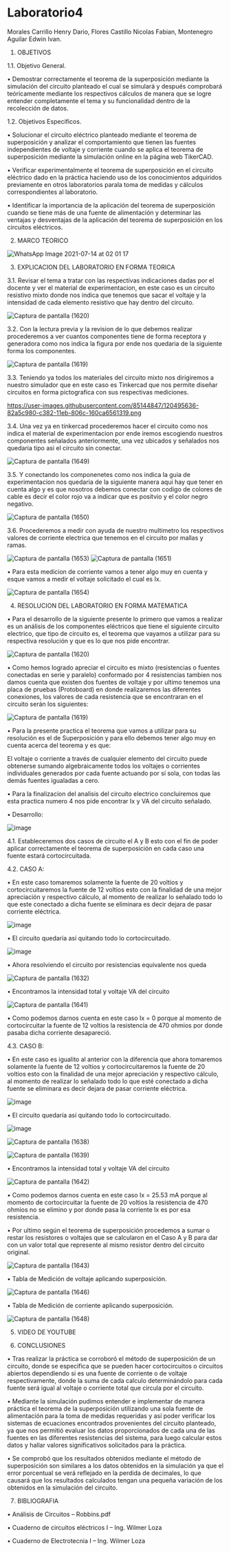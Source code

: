 # Laboratorio4

Morales Carrillo Henry Dario, Flores Castillo Nicolas Fabian, Montenegro Aguilar Edwin Ivan.

1. OBJETIVOS

1.1. Objetivo General.

•	Demostrar correctamente el teorema de la superposición mediante la simulación del circuito planteado el cual se simulará y después comprobará teóricamente mediante los respectivos cálculos de manera que se logre entender completamente el tema y su funcionalidad dentro de la recolección de datos.

1.2. Objetivos Especificos.

•	Solucionar el circuito eléctrico planteado mediante el teorema de superposición y analizar el   comportamiento que tienen las fuentes independientes de voltaje y corriente cuando se aplica el teorema de superposición mediante la simulación online en la página web TikerCAD.

•	Verificar experimentalmente el teorema de superposición en el circuito eléctrico dado en la práctica haciendo uso de los conocimientos adquiridos previamente en otros laboratorios parala toma de medidas y cálculos correspondientes al laboratorio.

•	Identificar la importancia de la aplicación del teorema de superposición cuando se tiene más de una fuente de alimentación y determinar las ventajas y desventajas de la aplicación del teorema de superposición en los circuitos eléctricos. 

2. MARCO TEORICO

![WhatsApp Image 2021-07-14 at 02 01 17](https://user-images.githubusercontent.com/85144847/125585789-200f995b-05c9-4296-8d62-6349eacbe57c.jpeg)

3. EXPLICACION DEL LABORATORIO EN FORMA TEORICA

3.1. Revisar el tema a tratar con las respectivas indicaciones dadas por el docente y ver el material de experimentacion, en este caso es un circuito resistivo mixto donde nos indica que tenemos que sacar el voltaje y la intensidad de cada elemento resistivo que hay dentro del circuito.

![Captura de pantalla (1620)](https://user-images.githubusercontent.com/85144847/125577883-8502d84e-8437-4b3b-b321-d6f5fe2e302d.png)

3.2. Con la lectura previa y la revision de lo que debemos realizar procederemos a ver cuantos componentes tiene de forma receptora y generadora como nos indica la figura por ende nos quedaria de la siguiente forma los componentes.

![Captura de pantalla (1619)](https://user-images.githubusercontent.com/85144847/125576673-036ca238-f7b0-4c93-8852-9060fba79fb6.png)

3.3. Teniendo ya todos los materiales del circuito mixto nos dirigiremos a nuestro simulador que en este caso es Tinkercad que nos permite diseñar circuitos en forma pictografica con sus respectivas mediciones.

https://user-images.githubusercontent.com/85144847/120495636-82a5c980-c382-11eb-806c-160ca6561319.png

3.4. Una vez ya en tinkercad procederemos hacer el circuito como nos indica el material de experimentacion por ende iremos escogiendo nuestros componentes señalados anteriormente, una vez ubicados y señalados nos quedaria tipo asi el circuito sin conectar.

![Captura de pantalla (1649)](https://user-images.githubusercontent.com/85144847/125635599-b4ae4a87-ba57-4001-a858-630caa5b8fce.png)

3.5. Y conectando los componenetes como nos indica la guia de experimentacion nos quedaria de la siguiente manera aqui hay que tener en cuenta algo y es que nosotros debemos conectar con codigo de colores de cable es decir el color rojo va a indicar que es positvio y el color negro negativo.

![Captura de pantalla (1650)](https://user-images.githubusercontent.com/85144847/125635838-f1e13021-13f1-49ad-b918-09f47d5e9bd6.png)

3.6. Procederemos a medir con ayuda de nuestro multimetro los respectivos valores de corriente electrica que tenemos en el circuito por mallas y ramas.

![Captura de pantalla (1653)](https://user-images.githubusercontent.com/85144847/125637989-081f0b1b-828f-485f-abda-29f3241be9df.png)
![Captura de pantalla (1651)](https://user-images.githubusercontent.com/85144847/125638012-90a2e8e1-1e83-43f5-9c65-0e744e0a8e4c.png)

•	Para esta medicion de corriente vamos a tener algo muy en cuenta y esque vamos a medir el voltaje solicitado el cual es Ix.

![Captura de pantalla (1654)](https://user-images.githubusercontent.com/85144847/125638583-c20b14fe-8285-4a3b-8190-2738ec7597ba.png)





4. RESOLUCION DEL LABORATORIO EN FORMA MATEMATICA

•	Para el desarrollo de la siguiente presente lo primero que vamos a realizar es un análisis de los componentes eléctricos que tiene el siguiente circuito electrico, que tipo de circuito es, el teorema que vayamos a utilizar para su respectiva resolución y que es lo que nos pide encontrar.

![Captura de pantalla (1620)](https://user-images.githubusercontent.com/85144847/125577883-8502d84e-8437-4b3b-b321-d6f5fe2e302d.png)

•	Como hemos logrado apreciar el circuito es mixto (resistencias o fuentes conectadas en serie y paralelo) conformado por 4 resistencias tambien nos damos cuenta que existen dos fuentes de voltaje y por ultimo tenemos una placa de pruebas (Protoboard) en donde realizaremos las diferentes conexiones, los valores de cada resistencia que se encontraran en el circuito serán los siguientes: 

![Captura de pantalla (1619)](https://user-images.githubusercontent.com/85144847/125576673-036ca238-f7b0-4c93-8852-9060fba79fb6.png)

•	Para la presente practica el teorema que vamos a utilizar para su resolución es el de Superposición y para ello debemos tener algo muy en cuenta acerca del teorema y es que: 

El voltaje o corriente a través de cualquier elemento del circuito puede obtenerse sumando algebraicamente todos los voltajes o corrientes individuales generados por cada fuente actuando por sí sola, con todas las demás fuentes igualadas a cero.

•	Para la finalizacion del analisis del circuito electrico concluiremos que esta practica numero 4 nos pide encontrar Ix y VA del circuito señalado.

•	Desarrollo:

![image](https://user-images.githubusercontent.com/85144847/125579381-19bcf863-4775-436d-bc12-f3a89419f120.png)

4.1. Estableceremos dos casos de circuito el A y B esto con el fin de poder aplicar correctamente el teorema de superposición en cada caso una fuente estará cortocircuitada.

4.2. CASO A:

•	En este caso tomaremos solamente la fuente de 20 voltios y cortocircuitaremos la fuente de 12 voltios esto con la finalidad de una mejor apreciación y respectivo cálculo, al momento de realizar lo señalado todo lo que este conectado a dicha fuente se eliminara es decir dejara de pasar corriente eléctrica. 

![image](https://user-images.githubusercontent.com/85144847/125585264-3f5c7829-07f3-4883-b762-9c686f04bf76.png)

•	El circuito quedaría así quitando todo lo cortocircuitado.

![image](https://user-images.githubusercontent.com/85144847/125585321-3fde281f-fdb3-44e2-ad79-6c473932fe57.png)

•	Ahora resolviendo el circuito por resistencias equivalente nos queda

![Captura de pantalla (1632)](https://user-images.githubusercontent.com/85144847/125585447-1952d26c-39e8-4c80-bae4-897915f13c39.png)

•	Encontramos la intensidad total y voltaje VA del circuito 

![Captura de pantalla (1641)](https://user-images.githubusercontent.com/85144847/125627675-12199a6a-e946-4533-9757-0ddd76cb0e54.png)

•	Como podemos darnos cuenta en este caso Ix = 0 porque al momento de cortocircuitar la fuente de 12 voltios la resistencia de 470 ohmios por donde pasaba dicha corriente desapareció. 

4.3.	CASO B:

•	En este caso es igualito al anterior con la diferencia que ahora tomaremos solamente la fuente de 12 voltios y cortocircuitaremos la fuente de 20 voltios esto con la finalidad de una mejor apreciación y respectivo cálculo, al momento de realizar lo señalado todo lo que esté conectado a dicha fuente se eliminara es decir dejara de pasar corriente eléctrica. 

![image](https://user-images.githubusercontent.com/85144847/125589472-af006878-bab0-4978-a308-c4fd189af244.png)

•	El circuito quedaría así quitando todo lo cortocircuitado.

![image](https://user-images.githubusercontent.com/85144847/125589510-5ef029e4-f06a-4273-8624-1470d156cdc4.png)

![Captura de pantalla (1638)](https://user-images.githubusercontent.com/85144847/125589712-2777bc36-e620-4f65-847e-471d28a45dd3.png)

![Captura de pantalla (1639)](https://user-images.githubusercontent.com/85144847/125589717-b55d3b05-3ff6-4a39-bd64-ac3d38bbd0a2.png)

•	Encontramos la intensidad total y voltaje VA del circuito 

![Captura de pantalla (1642)](https://user-images.githubusercontent.com/85144847/125628792-910179a4-bfef-4cf9-a918-4e9cc270f8b2.png)

•	Como podemos darnos cuenta en este caso Ix = 25.53 mA porque al momento de cortocircuitar la fuente de 20 voltios la resistencia de 470 ohmios no se elimino y por donde pasa la corriente Ix es por esa resistencia.

• Por ultimo según el teorema de superposición procedemos a sumar o restar los resistores o voltajes que se calcularon en el Caso A y B para dar con un valor total que represente al mismo resistor dentro del circuito original.

![Captura de pantalla (1643)](https://user-images.githubusercontent.com/85144847/125632825-7b3d2356-940d-4818-b624-e625f325620c.png)

• Tabla de Medición de voltaje aplicando superposición.

![Captura de pantalla (1646)](https://user-images.githubusercontent.com/85144847/125634045-53d70b6b-4f1b-4ae8-8c76-904a17fba49d.png)

• Tabla de Medición de corriente aplicando superposición.

![Captura de pantalla (1648)](https://user-images.githubusercontent.com/85144847/125634659-89068a32-098c-4dc4-87d4-7a70be47e0f4.png)

5. VIDEO DE YOUTUBE


6. CONCLUSIONES

•	Tras realizar la práctica se corroboró el   método   de   superposición   de un circuito, donde se   especifica que se pueden hacer cortocircuitos o circuitos abiertos dependiendo si es una fuente de corriente o de voltaje respectivamente, donde la suma de cada calculo determinándolo para cada fuente será igual al voltaje o corriente total que circula por el circuito. 

•	Mediante la simulación pudimos entender e implementar de manera práctica el teorema de la superposición utilizando una sola fuente de alimentación para la toma de medidas requeridas y así poder verificar los sistemas de ecuaciones encontrados provenientes del circuito planteado, ya que nos permitió evaluar los datos proporcionados de cada una de las fuentes en las diferentes resistencias del sistema, para luego calcular estos datos y hallar valores significativos solicitados para la práctica. 

•	Se comprobó que los resultados obtenidos mediante el método de superposición son similares a los datos obtenidos en la simulación ya que el error porcentual se verá reflejado en la perdida de decimales, lo que causará que los resultados calculados tengan una pequeña variación de los obtenidos en la simulación del circuito.

7. BIBLIOGRAFIA

• Análisis de Circuitos – Robbins.pdf

• Cuaderno de circuitos eléctricos I – Ing. Wilmer Loza

• Cuaderno de Electrotecnia I – Ing. Wilmer Loza
